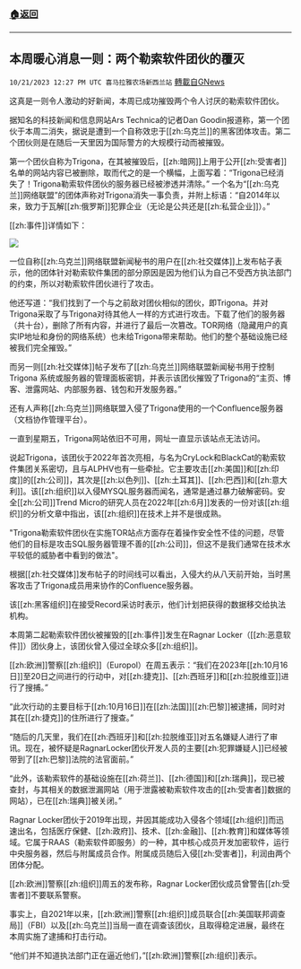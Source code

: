 ###  [:house:返回](README.md)
---


## 本周暖心消息一则：两个勒索软件团伙的覆灭
`10/21/2023 12:27 PM UTC 喜马拉雅农场新西兰站` [轉載自GNews](https://gnews.org/articles/1863122)

这真是一则令人激动的好新闻，本周已成功摧毁两个令人讨厌的勒索软件团伙。

据知名的科技新闻和信息网站Ars Technica的记者Dan Goodin报道称，第一个团伙于本周二消失，据说是遭到一个自称效忠于[[zh:乌克兰]]的黑客团体攻击。第二个团伙则是在随后一天里因为国际警方的大规模行动而被摧毁。

  第一个团伙自称为Trigona，在其被摧毁后，[[zh:暗网]]上用于公开[[zh:受害者]]名单的网站内容已被删除，取而代之的是一个横幅，上面写着：“Trigona已经消失了！Trigona勒索软件团伙的服务器已经被渗透并清除。” 一个名为“[[zh:乌克兰]]网络联盟”的团体声称对Trigona消失一事负责，并附上标语：“自2014年以来，致力于瓦解[[zh:俄罗斯]]犯罪企业（无论是公共还是[[zh:私营企业]]）。”

 [[zh:事件]]详情如下：


![](ipfs://QmQ17UJnTsSr6Cp1RYaZFY9pT9Wc875rWWRC1L98KXURP9?.png)


 一位自称[[zh:乌克兰]]网络联盟新闻秘书的用户在[[zh:社交媒体]]上发布帖子表示，他的团体针对勒索软件集团的部分原因是因为他们认为自己不受西方执法部门的约束，所以对勒索软件团伙进行了攻击。

他还写道：“我们找到了一个与之前敌对团伙相似的团伙，即Trigona。并对Trigona采取了与Trigona对待其他人一样的方式进行攻击。下载了他们的服务器（共十台），删除了所有内容，并进行了最后一次篡改。TOR网络（隐藏用户的真实IP地址和身份的网络系统）也未给Trigona带来帮助。他们的整个基础设施已经被我们完全摧毁。” 

 而另一则[[zh:社交媒体]]帖子发布了[[zh:乌克兰]]网络联盟新闻秘书用于控制Trigona 系统或服务器的管理面板密钥，并表示该团伙摧毁了Trigona的“主页、博客、泄露网站、内部服务器、钱包和开发服务器。”

还有人声称[[zh:乌克兰]]网络联盟入侵了Trigona使用的一个Confluence服务器（文档协作管理平台）。

 一直到星期五，Trigona网站依旧不可用，网址一直显示该站点无法访问。

 说起Trigona，该团伙于2022年首次亮相，与名为CryLock和BlackCat的勒索软件集团关系密切，且与ALPHV也有一些牵扯。它主要攻击[[zh:美国]]和[[zh:印度]]的[[zh:公司]]，其次是[[zh:以色列]]、[[zh:土耳其]]、[[zh:巴西]]和[[zh:意大利]]。该[[zh:组织]]以入侵MYSQL服务器而闻名，通常是通过暴力破解密码。安全[[zh:公司]]Trend Micro的研究人员在2022年[[zh:6月]]发表的一份对该[[zh:组织]]的分析文章中指出，该[[zh:组织]]在技术上并不是很成熟。

 "Trigona勒索软件团伙在实施TOR站点方面存在着操作安全性不佳的问题，尽管他们的目标是攻击SQL服务器管理不善的[[zh:公司]]，但这不是我们通常在技术水平较低的威胁者中看到的做法"。

 根据[[zh:社交媒体]]发布帖子的时间线可以看出，入侵大约从八天前开始，当时黑客攻击了Trigona成员用来协作的Confluence服务器。

 该[[zh:黑客组织]]在接受Record采访时表示，他们计划把获得的数据移交给执法机构。

 本周第二起勒索软件团伙被摧毁的[[zh:事件]]发生在Ragnar Locker（[[zh:恶意软件]]）团伙身上，该团伙曾入侵过全球众多[[zh:组织]]。

 [[zh:欧洲]]警察[[zh:组织]]（Europol）在周五表示：“我们在2023年[[zh:10月16日]]至20日之间进行的行动中，对[[zh:捷克]]、[[zh:西班牙]]和[[zh:拉脱维亚]]进行了搜捕。”

 “此次行动的主要目标于[[zh:10月16日]]在[[zh:法国]][[zh:巴黎]]被逮捕，同时对其在[[zh:捷克]]的住所进行了搜查。”  

 “随后的几天里，我们在[[zh:西班牙]]和[[zh:拉脱维亚]]对五名嫌疑人进行了审讯。现在，被怀疑是RagnarLocker团伙开发人员的主要[[zh:犯罪嫌疑人]]已经被带到了[[zh:巴黎]]法院的法官面前。”

“此外，该勒索软件的基础设施在[[zh:荷兰]]、[[zh:德国]]和[[zh:瑞典]]，现已被查封，与其相关的数据泄漏网站（用于泄露被勒索软件攻击的[[zh:受害者]]数据的网站），已在[[zh:瑞典]]被关闭。” 

 Ragnar Locker团伙于2019年出现，并因其能成功入侵各个领域[[zh:组织]]而迅速出名，包括医疗保健、[[zh:政府]]、技术、[[zh:金融]]、[[zh:教育]]和媒体等领域。它属于RAAS（勒索软件即服务）的一种，其中核心成员开发加密软件，运行中央服务器，然后与附属成员合作。附属成员随后入侵[[zh:受害者]]，利润由两个团体分配。

 [[zh:欧洲]]警察[[zh:组织]]周五的发布称，Ragnar Locker团伙成员曾警告[[zh:受害者]]不要联系警察。

 事实上，自2021年以来，[[zh:欧洲]]警察[[zh:组织]]成员联合[[zh:美国联邦调查局]]（FBI）以及[[zh:乌克兰]]当局一直在调查该团伙，且取得稳定进展，最终在本周实施了逮捕和打击行动。

“他们并不知道执法部门正在逼近他们，”[[zh:欧洲]]警察[[zh:组织]]表示。
